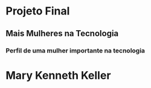 # Projeto Final

## Mais Mulheres na Tecnologia

### Perfil de uma mulher importante na tecnologia

# Mary Kenneth Keller
